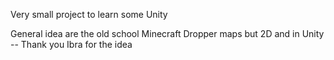 Very small project to learn some Unity

General idea are the old school Minecraft Dropper maps but 2D and in Unity 
-- Thank you Ibra for the idea